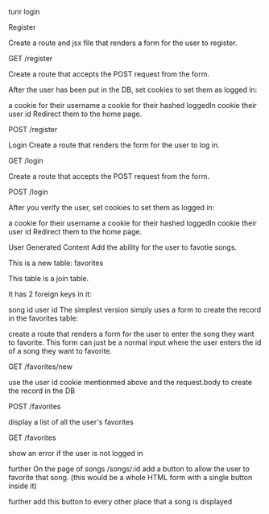 tunr login

Register

Create a route and jsx file that renders a form for the user to register.

GET /register

Create a route that accepts the POST request from the form.

After the user has been put in the DB, set cookies to set them as logged in:

a cookie for their username
a cookie for their hashed loggedIn cookie
their user id
Redirect them to the home page.

POST /register

Login
Create a route that renders the form for the user to log in.

GET /login

Create a route that accepts the POST request from the form.

POST /login

After you verify the user, set cookies to set them as logged in:

a cookie for their username
a cookie for their hashed loggedIn cookie
their user id
Redirect them to the home page.

User Generated Content
Add the ability for the user to favotie songs.

This is a new table: favorites

This table is a join table.

It has 2 foreign keys in it:

song id
user id
The simplest version simply uses a form to create the record in the favorites table:

create a route that renders a form for the user to enter the song they want to favorite. This form can just be a normal input where the user enters the id of a song they want to favorite.

GET /favorites/new

use the user id cookie mentionmed above and the request.body to create the record in the DB

POST /favorites

display a list of all the user's favorites

GET /favorites

show an error if the user is not logged in

further
On the page of songs /songs/:id add a button to allow the user to favorite that song. (this would be a whole HTML form with a single button inside it)

further
add this button to every other place that a song is displayed
